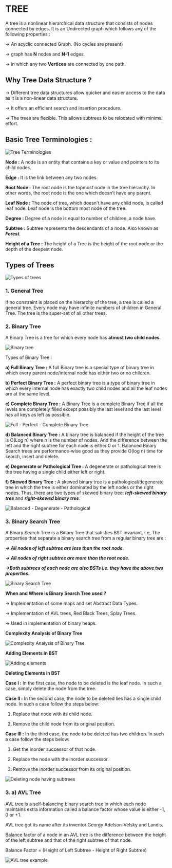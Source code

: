 # TREE

A tree is a nonlinear hierarchical data structure that consists of nodes connected by edges. It is an Undirected graph which follows any of the following properties :

-> An acyclic connected Graph. (No cycles are present)

-> graph has **N** nodes and **N-1** edges.

-> in which any two **Vertices** are connected by one path.


## Why Tree Data Structure ?
-> Different tree data structures allow quicker and easier access to the data as it is a non-linear data structure.

-> It offers an efficient search and insertion procedure.

-> The trees are flexible. This allows subtrees to be relocated with minimal effort.


## Basic Tree Terminologies :

![Tree Terminologies](../images/tree.jpg)

**Node :** A node is an entity that contains a key or value and pointers to its child nodes.

**Edge :** It is the link between any two nodes.

**Root Node :** The root node is the topmost node in the tree hierarchy. In other words, the root node is the one which doesn't have any parent.

**Leaf Node :** The node of tree, which doesn't have any child node, is called leaf node. Leaf node is the bottom most node of the tree.

**Degree :** Degree of a node is equal to number of children, a node have.

**Subtree :** Subtree represents the descendants of a node. Also known as **_Forest_**.

**Height of a Tree :** The height of a Tree is the height of the root node or the depth of the deepest node.


## Types of Trees
![Types of trees](../images/tree2.jpg)


### 1. General Tree
If no constraint is placed on the hierarchy of the tree, a tree is called a general tree. Every node may have infinite numbers of children in General Tree. The tree is the super-set of all other trees.


### 2. Binary Tree
A Binary Tree is a tree for which every node has **atmost two child nodes**.

![Binary tree](../images/tree3.png)

Types of Binary Tree :

**a) Full Binary Tree :** A full Binary tree is a special type of binary tree in which every parent node/internal node has either two or no children.

**b) Perfect Binary Tree :** A perfect binary tree is a type of binary tree in which every internal node has exactly two child nodes and all the leaf nodes are at the same level.

**c) Complete Binary Tree :** A Binary Tree is a complete Binary Tree if all the levels are completely filled except possibly the last level and the last level has all keys as left as possible.

![Full - Perfect - Complete Binary Tree](../images/tree4.jpg)

**d) Balanced Binary Tree :** A binary tree is balanced if the height of the tree is O(Log n) where n is the number of nodes. And the difference between the left and the right subtree for each node is either 0 or 1. Balanced Binary Search trees are performance-wise good as they provide O(log n) time for search, insert and delete. 

**e) Degenerate or Pathological Tree :** A degenerate or pathological tree is the tree having a single child either left or right.

**f) Skewed Binary Tree :** A skewed binary tree is a pathological/degenerate tree in which the tree is either dominated by the left nodes or the right nodes. Thus, there are two types of skewed binary tree: **_left-skewed binary tree_** and **_right-skewed binary tree_**.

![Balanced - Degenerate - Pathological](../images/tree5.jpg)

### 3. Binary Search Tree
A Binary Search Tree is a Binary Tree that satisfies BST invariant. i.e, The properties that separate a binary search tree from a regular binary tree are :

**_-> All nodes of left subtree are less than the root node._**

**_-> All nodes of right subtree are more than the root node._**

**_->Both subtrees of each node are also BSTs i.e. they have the above two properties._**

![Binary Search Tree](../images/bst.png)

**When and Where is Binary Search Tree used ?**

-> Implementation of some maps and set Abstract Data Types.

-> Implementation of AVL trees, Red Black Trees, Splay Trees.

-> Used in implementation of binary heaps.

**Complexity Analysis of Binary Tree**

![Complexity Analysis of Binary Tree](../images/bst2.png)

**Adding Elements in BST**

![Adding elements](../images/addBST.gif)

**Deleting Elements in BST**

**Case I :** In the first case, the node to be deleted is the leaf node. In such a case, simply delete the node from the tree.

**Case II :** In the second case, the node to be deleted lies has a single child node. In such a case follow the steps below:

1. Replace that node with its child node.

2. Remove the child node from its original position.


**Case III :** In the third case, the node to be deleted has two children. In such a case follow the steps below:

1. Get the inorder successor of that node.

2. Replace the node with the inorder successor.

3. Remove the inorder successor from its original position.

![Deleting node having subtrees](../images/delBST.gif)


### 3. a) AVL Tree
AVL tree is a self-balancing binary search tree in which each node maintains extra information called a balance factor whose value is either -1, 0 or +1.

AVL tree got its name after its inventor Georgy Adelson-Velsky and Landis.

Balance factor of a node in an AVL tree is the difference between the height of the left subtree and that of the right subtree of that node.

Balance Factor = (Height of Left Subtree - Height of Right Subtree)

![AVL tree example](../images/avl.png)


